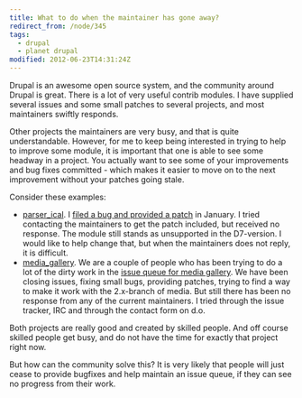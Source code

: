 ```yaml
---
title: What to do when the maintainer has gone away?
redirect_from: /node/345
tags:
  - drupal
  - planet drupal
modified: 2012-06-23T14:31:24Z
---
```


Drupal is an awesome open source system, and the community around Drupal is great. There is a lot of very useful contrib modules. I have supplied several issues and some small patches to several projects, and most maintainers swiftly responds.

Other projects the maintainers are very busy, and that is quite understandable. However, for me to keep being interested in trying to help to improve some module, it is important that one is able to see some headway in a project. You actually want to see some of your improvements and bug fixes committed - which makes it easier to move on to the next improvement without your patches going stale.

Consider these examples:

- [parser\_ical](http://drupal.org/project/parser_ical). I [filed a bug and provided a patch](http://drupal.org/node/1415226) in January. I tried contacting the maintainers to get the patch included, but received no response. The module still stands as unsupported in the D7-version. I would like to help change that, but when the maintainers does not reply, it is difficult.
- [media\_gallery](http://drupal.org/project/media_gallery). We are a couple of people who has been trying to do a lot of the dirty work in the [issue queue for media gallery](http://drupal.org/project/issues/media_gallery?categories=All). We have been closing issues, fixing small bugs, providing patches, trying to find a way to make it work with the 2.x-branch of media. But still there has been no response from any of the current maintainers. I tried through the issue tracker, IRC and through the contact form on d.o.

Both projects are really good and created by skilled people. And off course skilled people get busy, and do not have the time for exactly that project right now.

But how can the community solve this? It is very likely that people will just cease to provide bugfixes and help maintain an issue queue, if they can see no progress from their work.
